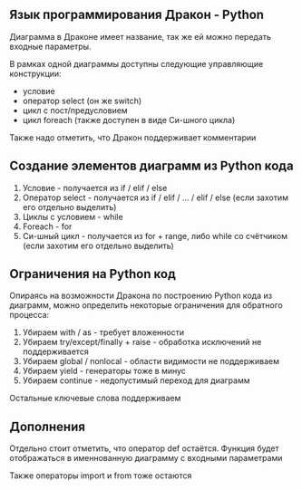 ## Язык программирования Дракон - Python

Диаграмма в Драконе имеет название, так же ей можно передать входные параметры.

В рамках одной диаграммы доступны следующие управляющие конструкции:
- условие
- оператор select (он же switch)
- цикл с пост/предусловием
- цикл foreach (также доступен в виде Си-шного цикла)

Также надо отметить, что Дракон поддерживает комментарии
## Создание элементов диаграмм из Python кода

1. Условие - получается из if / elif / else
2. Оператор select - получается из if / elif / ... / elif / else (если захотим его отдельно выделить)
3. Циклы с условием - while
4. Foreach - for
5. Си-шный цикл - получается из for + range, либо while со счётчиком (если захотим его отдельно выделить)

## Ограничения на Python код

Опираясь на возможности Дракона по построению Python кода из диаграмм, можно определить некоторые ограничения для обратного процесса:

1. Убираем with / as - требует вложенности
2. Убираем try/except/finally + raise - обработка исключений не поддерживается
3. Убираем global / nonlocal - области видимости не поддерживаем
4. Убираем yield - генераторы тоже в минус
5. Убираем continue - недопустимый переход для диаграмм

Остальные ключевые слова поддерживаем

## Дополнения

Отдельно стоит отметить, что оператор def остаётся.
Функция будет отображаться в именнованную диаграмму с входными параметрами

Также операторы import и from тоже остаются
